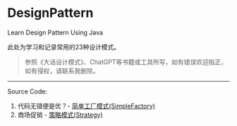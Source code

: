 # DesignPattern
Learn Design Pattern Using Java

此处为学习和记录常用的23种设计模式。
> 参照《大话设计模式》、ChatGPT等书籍或工具所写，如有错误欢迎指正，如有侵权，请联系我删除。
---
Source Code:
1) 代码无错便是优？- [简单工厂模式(SimpleFactory)](src/SimpleFactory)<br/>
2) 商场促销 - [策略模式(Strategy)](src/Strategy)<br/>
